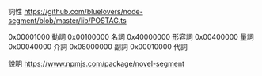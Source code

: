 詞性
https://github.com/bluelovers/node-segment/blob/master/lib/POSTAG.ts

0x00001000 動詞
0x00100000 名詞
0x40000000 形容詞
0x00400000 量詞
0x00040000 介詞
0x08000000 副詞
0x00010000 代詞

說明
https://www.npmjs.com/package/novel-segment